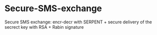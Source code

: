 # Secure-SMS-exchange
Secure SMS exchange: encr-decr with SERPENT + secure delivery of the secrect key with RSA + Rabin signature
